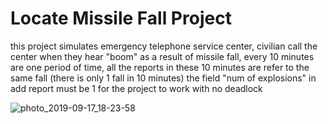 # Locate Missile Fall Project
this project simulates emergency telephone service center, 
civilian call the center when they hear "boom" as a result of missile fall, 
every 10 minutes are one period of time, all the reports in these 10 minutes are refer to the same fall (there is only 1 fall in 10 minutes)
the field "num of explosions" in add report must be 1 for the project to work with no deadlock

![photo_2019-09-17_18-23-58](https://user-images.githubusercontent.com/35970325/68087628-68cb9a00-fe60-11e9-9710-6c706f35b1ca.jpg)
